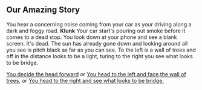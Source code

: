 ## Our Amazing Story

You hear a concerning noise coming from your car as your driving along a dark and foggy road. **Klunk** Your car start's pouring out smoke before it comes to a dead stop. You look down at your phone and see a blank screen. It's dead. The sun has already gone down and looking around all you see is pitch black as far as you can see. To the left is a wall of trees and off in the distance looks to be a light, turing to the right you see what looks to be bridge.   


[You decide the head forward](./head_forward.md)
or
[You head to the left and face the wall of trees.](head_to_the_left.md)
or
[You head to the right and see what looks to be bridge.](./head_to_the_right.md)